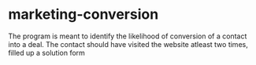 # marketing-conversion
The program is meant to identify the likelihood of conversion of a contact into a deal. 
The contact should have visited the website atleast two times, filled up a solution form
